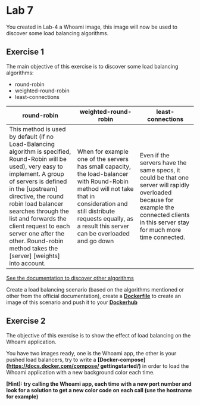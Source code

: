 # Lab 7

You created in Lab-4 a Whoami image, this image will now be used to discover some load balancing algorithms.

## Exercise 1

The main objective of this exercise is to discover some load balancing algorithms:

- round-robin
- weighted-round-robin
- least-connections

round-robin | weighted-round-robin | least-connections
------------ | ------------- | -------------------
This method is used by default (if no Load-Balancing algorithm is specified, Round-Robin will be used), very easy to implement. A group of servers is defined in the [upstream] directive, the round robin load balancer searches through the list and forwards the client request to each server one after the other. Round-robin method takes the [server] [weights] into account. | When for example one of the servers has small capacity, the load-balancer with Round-Robin method will not take that in consideration and still distribute requests equally, as a result this server can be overloaded and go down | Even if the servers have the same specs, it could be that one server will rapidly overloaded because for example the connected clients in this server stay for much more time connected.

[See the documentation to discover other algorithms](https://docs.nginx.com/nginx/admin-guide/load-balancer/http-load-balancer/)

Create a load balancing scenario (based on the algorithms mentioned or other from the official documentation), create a **[Dockerfile](https://docs.docker.com/develop/develop-images/dockerfile_best-practices/)** to create an image of this scenario and push it to your **[Dockerhub](https://hub.docker.com/)**

## Exercise 2

The objective of this exercise is to show the effect of load balancing on the Whoami application.

You have two images ready, one is the Whoami app, the other is your pushed load balancers, try to write a **[Docker-compose](https://docs.docker.com/compose/ gettingstarted/)** in order to load the Whoami application with a new background color each time.

**[Hint]: try calling the Whoami app, each time with a new port number and look for a solution to get a new color code on each call (use the hostname for example)**